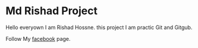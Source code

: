 # Md Rishad Project

Hello everyown I am Rishad Hossne. this project I am  practic Git and Gitgub.

Follow My [facebook](https://www.facebook.com/520MdRishu) page.